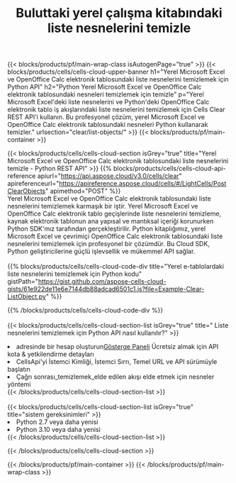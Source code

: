 ﻿---
title:  Buluttaki yerel çalışma kitabındaki liste nesnelerini temizle
description: Microsoft Excel ve OpenOffice Calc. üzerindeki liste nesnelerini temizlemek için Bulut API'leri ve SDK'lar. Cells Cloud API ile yerel e-tablolardaki liste nesnelerini temizleyin. SDK, geliştirme dillerini destekler. Android, C#, Go, Java, NodeJS, Perl, PHP, Python, Ruby ve Swift'i içerir.
url: /tr/python/clear/list-objects/
---
{{< blocks/products/pf/main-wrap-class isAutogenPage="true" >}}
{{< blocks/products/cells/cells-cloud-upper-banner h1="Yerel Microsoft Excel ve OpenOffice Calc elektronik tablosundaki liste nesnelerini temizlemek için Python API" h2="Python Yerel Microsoft Excel ve OpenOffice Calc elektronik tablosundaki nesneleri temizlemek için temizle" p="Yerel Microsoft Excel\'deki liste nesnelerini ve Python\'deki OpenOffice Calc elektronik tablo iş akışlarındaki liste nesnelerini temizlemek için Cells Clear REST API\'i kullanın. Bu profesyonel çözüm, yerel Microsoft Excel ve OpenOffice Calc elektronik tablosundaki nesneleri Python kullanarak temizler." urlsection="clear/list-objects/" >}}
{{< blocks/products/pf/main-container >}}

{{< blocks/products/cells/cells-cloud-section isGrey="true" title="Yerel Microsoft Excel ve OpenOffice Calc elektronik tablosundaki liste nesnelerini temizle - Python REST API" >}}
{{% blocks/products/cells/cells-cloud-api-reference apiurl="https://api.aspose.cloud/v3.0/cells/clear" apireferenceurl="https://apireference.aspose.cloud/cells/#/LightCells/PostClearObjects" apimethod="POST" %}}
<br/>
Yerel Microsoft Excel ve OpenOffice Calc elektronik tablosundaki liste nesnelerini temizlemek karmaşık bir iştir. Yerel Microsoft Excel ve OpenOffice Calc elektronik tablo geçişlerinde liste nesnelerini temizleme, kaynak elektronik tablonun ana yapısal ve mantıksal içeriği korunurken Python SDK'mız tarafından gerçekleştirilir. Python kitaplığımız, yerel Microsoft Excel ve çevrimiçi OpenOffice Calc elektronik tablosundaki liste nesnelerini temizlemek için profesyonel bir çözümdür. Bu Cloud SDK, Python geliştiricilerine güçlü işlevsellik ve mükemmel API sağlar.
<br/>
<br/>
{{% blocks/products/cells/cells-cloud-code-div title="Yerel e-tablolardaki liste nesnelerini temizlemek için Python kodu" gistPath="https://gist.github.com/aspose-cells-cloud-gists/61e922de11e6e7144db88adcad6501c1.js?file=Example-Clear-ListObject.py" %}}
  
{{% /blocks/products/cells/cells-cloud-code-div %}}
<br/>
<br/>
{{< blocks/products/cells/cells-cloud-section-list isGrey="true" title=" Liste nesnelerini temizlemek için Python API nasıl kullanılır?" >}}
<li> adresinde bir hesap oluşturun<a href="https://dashboard.aspose.cloud/">Gösterge Paneli</a> Ücretsiz almak için API kota & yetkilendirme detayları</li>
<li>CellsApi'yi İstemci Kimliği, İstemci Sırrı, Temel URL ve API sürümüyle başlatın</li>
<li>Çağrı sonrası_temizlemek_elde edilen akışı elde etmek için nesneler yöntemi</li>
{{< /blocks/products/cells/cells-cloud-section-list >}}
<br/>
<br/>
{{< blocks/products/cells/cells-cloud-section-list isGrey="true" title="sistem gereksinimleri" >}}
<li>Python 2.7 veya daha yenisi</li>
<li>Python 3.10 veya daha yenisi</li>
{{< /blocks/products/cells/cells-cloud-section-list >}}

{{< /blocks/products/cells/cells-cloud-section >}}

{{< /blocks/products/pf/main-container >}}
{{< /blocks/products/pf/main-wrap-class >}}
